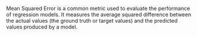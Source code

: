 Mean Squared Error is a common metric used to evaluate the performance of regression models. It measures the average squared difference 
between the actual values (the ground truth or target values) and the predicted values produced by a model.
 
